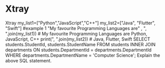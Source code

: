 # Xtray
Xtray
my_list1=["Python","JavaScript","C++"]
my_list2=["Java", "Flutter", "Swift"]
#example 1
"My favourite Programming Languages are" , ", ".join(my_list1)) # My favourite Programming Languages are Python, JavaScript, C++
print(", ".join(my_list2))  # Java, Flutter, Swift
SELECT students.StudentId, students.StudentName
FROM students
INNER JOIN departments
ON students.DepartmentId = departments.DepartmentId
WHERE departments.DepartmentName = 'Computer Science';
Explain the above SQL statement.
